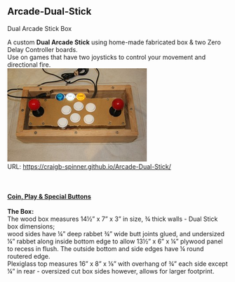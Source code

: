 ## **Arcade-Dual-Stick**
Dual Arcade Stick Box

A custom **Dual Arcade Stick** using home-made fabricated box & two Zero Delay Controller boards.<br/>
Use on games that have two joysticks to control your movement and directional fire.<br/>
[![A](Pics/TNx2/Dual%20Stick.JPG)](Pics/Dual%20Stick.JPG)  
URL: https://craigb-spinner.github.io/Arcade-Dual-Stick/<br/>
<br/> <br/> <br/> 
**[Coin, Play & Special Buttons](https://craigb-spinner.github.io/Arcade-Spinner/Coin-Play-Exit.html)**<br/>
<br/>
**The Box:**  
The wood box measures 14½” x 7” x 3” in size, ¾ thick walls - Dual Stick box dimensions;  
wood sides have ¼” deep rabbet ¾” wide butt joints glued, and undersized ¼” rabbet along inside bottom edge to allow 13½” x 6” x ¼” plywood panel to recess in flush. The outside bottom and side edges have ¼ round routered edge.  
Plexiglass top measures 16” x 8” x ⅛” with overhang of ¾” each side except ¼” in rear - oversized cut box sides however, allows for larger footprint.
